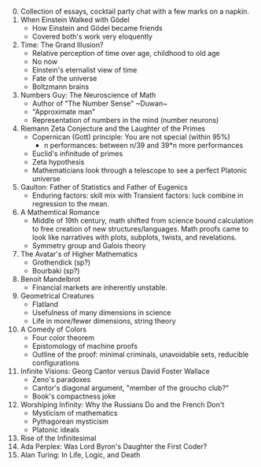0. Collection of essays, cocktail party chat with a few marks on a
   napkin.
1. When Einstein Walked with Gödel
   - How Einstein and Gödel became friends
   - Covered both's work very eloquently
1. Time: The Grand Illusion?
   - Relative perception of time over age, childhood to old age
   - No now
   - Einstein's eternalist view of time
   - Fate of the universe
   - Boltzmann brains
1. Numbers Guy: The Neuroscience of Math
   - Author of "The Number Sense" ~Duwan~
   - "Approximate man"
   - Representation of numbers in the mind (number neurons)
1. Riemann Zeta Conjecture and the Laughter of the Primes
   - Copernican (Gott) principle: You are not special (within 95%)
     - n performances: between n/39 and 39\*n more performances
   - Euclid's infinitude of primes
   - Zeta hypothesis
   - Mathematicians look through a telescope to see a perfect Platonic universe
1. Gaulton: Father of Statistics and Father of Eugenics
   - Enduring factors: skill mix with Transient factors: luck combine in
     regression to the mean.
1. A Mathemtical Romance
   - Middle of 19th century, math shifted from science bound
     calculation to free creation of new structures/languages. Math
     proofs came to look like narratives with plots, subplots, twists,
     and revelations.
   - Symmetry group and Galois theory
1. The Avatar's of Higher Mathematics
   - Grothendick (sp?)
   - Bourbaki (sp?)
1. Benoit Mandelbrot
   - Financial markets are inherently unstable.
1. Geometrical Creatures
   - Flatland
   - Usefulness of many dimensions in science
   - Life in more/fewer dimensions, string theory
1. A Comedy of Colors
   - Four color theorem
   - Epistomology of machine proofs
   - Outline of the proof: minimal criminals, unavoidable sets,
     reducible configurations
1. Infinite Visions: Georg Cantor versus David Foster Wallace
   - Zeno's paradoxes
   - Cantor's diagonal argument, "member of the groucho club?"
   - Book's compactness joke
1. Worshiping Infinity: Why the Russians Do and the French Don't
   - Mysticism of mathematics
   - Pythagorean mysticism
   - Platonic ideals
1. Rise of the Infinitesimal
1. Ada Perplex: Was Lord Byron's Daughter the First Coder?
1. Alan Turing: In Life, Logic, and Death